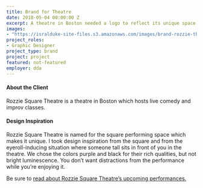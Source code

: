 ```yaml
---
title: Brand for Theatre
date: 2018-05-04 00:00:00 Z
excerpt: A theatre in Boston needed a logo to reflect its unique space.
images:
- "https://isralduke-site-files.s3.amazonaws.com/images/brand-rozzie-theatre-designed-isral-duke.jpg"
project_roles:
- Graphic Designer
project_type: brand
project: project
featured: not-featured
employer: dda
---
```

#### About the Client

Rozzie Square Theatre is a theatre in Boston which hosts live comedy and improv classes.

#### Design Inspiration

Rozzie Square Theatre is named for the square performing space which makes it unique. I took design inspiration from the square and from the eyeroll-inducing situation where someone tall sits in front of you in the theatre. We chose the colors purple and black for their rich qualities, but not bright luminescence. You don’t want distractions from the performance while you’re enjoying it.

Be sure to <a href="http://www.rozziesquaretheater.com" title="Rozzie Square Theatre" target="_blank">read about Rozzie Square Theatre’s upcoming performances.</a>